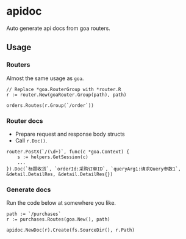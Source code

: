# apidoc
Auto generate api docs from goa routers.

## Usage
### Routers
Almost the same usage as `goa`.
```
// Replace *goa.RouterGroup with *router.R
r := router.New(goaRouter.Group(path), path)

orders.Routes(r.Group(`/order`))
```

### Router docs

- Prepare request and response body structs
- Call `r.Doc()`.

```
router.PostX(`/(\d+)`, func(c *goa.Context) {
    s := helpers.GetSession(c)
    ...
}).Doc(`标题收货`, `orderId:采购订单ID`, `queryArg1:请求Query参数1`, &detail.DetailRes, &detail.DetailRes{})
```

### Generate docs

Run the code below at somewhere you like.

```
path := `/purchases`
r := purchases.Routes(goa.New(), path)

apidoc.NewDoc(r).Create(fs.SourceDir(), r.Path)
```